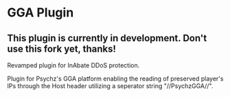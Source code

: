 # GGA Plugin

This plugin is currently in development. Don't use this fork yet, thanks!
-
Revamped plugin for InAbate DDoS protection.

Plugin for Psychz's GGA platform enabling the reading of preserved player's IPs through the Host header utilizing a seperator string "//PsychzGGA//".
